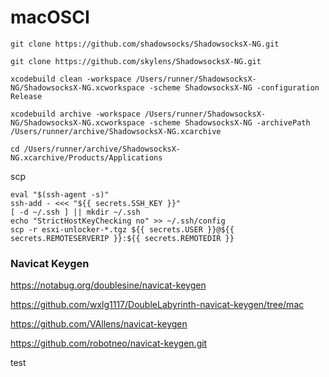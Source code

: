 # macOSCI


```
git clone https://github.com/shadowsocks/ShadowsocksX-NG.git

git clone https://github.com/skylens/ShadowsocksX-NG.git

xcodebuild clean -workspace /Users/runner/ShadowsocksX-NG/ShadowsocksX-NG.xcworkspace -scheme ShadowsocksX-NG -configuration Release

xcodebuild archive -workspace /Users/runner/ShadowsocksX-NG/ShadowsocksX-NG.xcworkspace -scheme ShadowsocksX-NG -archivePath /Users/runner/archive/ShadowsocksX-NG.xcarchive

cd /Users/runner/archive/ShadowsocksX-NG.xcarchive/Products/Applications
```

scp 

```
eval "$(ssh-agent -s)"
ssh-add - <<< "${{ secrets.SSH_KEY }}"
[ -d ~/.ssh ] || mkdir ~/.ssh
echo "StrictHostKeyChecking no" >> ~/.ssh/config
scp -r esxi-unlocker-*.tgz ${{ secrets.USER }}@${{ secrets.REMOTESERVERIP }}:${{ secrets.REMOTEDIR }}
```


### Navicat Keygen

https://notabug.org/doublesine/navicat-keygen

https://github.com/wxlg1117/DoubleLabyrinth-navicat-keygen/tree/mac

https://github.com/VAllens/navicat-keygen

https://github.com/robotneo/navicat-keygen.git

test
